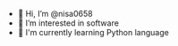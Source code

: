 - 👋 Hi, I’m @nisa0658
- 👀 I’m interested in software
- 🌱 I'm currently learning Python language

<!---
nisa0658/nisa0658 is a ✨ special ✨ repository because its `README.md` (this file) appears on your GitHub profile.
You can click the Preview link to take a look at your changes.
--->
